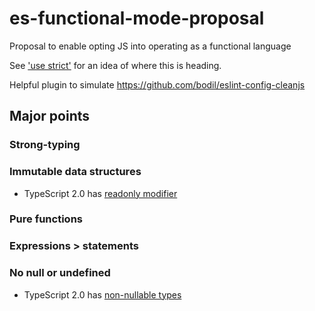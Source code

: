 # es-functional-mode-proposal
Proposal to enable opting JS into operating as a functional language

See ['use strict'](https://developer.mozilla.org/en-US/docs/Web/JavaScript/Reference/Strict_mode) for an idea of where this is heading.

Helpful plugin to simulate
https://github.com/bodil/eslint-config-cleanjs

## Major points

### Strong-typing

### Immutable data structures
- TypeScript 2.0 has [readonly modifier](https://blogs.msdn.microsoft.com/typescript/2016/09/22/announcing-typescript-2-0/#the-readonly-modifier)

### Pure functions

### Expressions > statements

### No null or undefined
- TypeScript 2.0 has [non-nullable types](https://blogs.msdn.microsoft.com/typescript/2016/09/22/announcing-typescript-2-0/#non-nullable-types)

